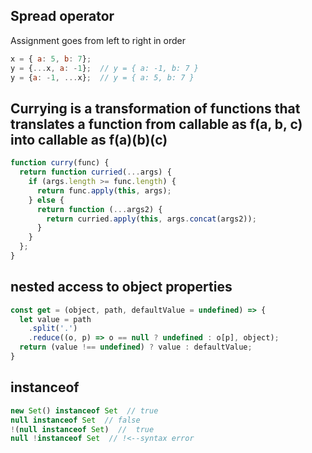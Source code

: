 
## Spread operator

Assignment goes from left to right in order

```javascript
x = { a: 5, b: 7};
y = {...x, a: -1};  // y = { a: -1, b: 7 }
y = {a: -1, ...x};  // y = { a: 5, b: 7 }
```

## Currying is a transformation of functions that translates a function from callable as f(a, b, c) into callable as f(a)(b)(c)

```javascript
function curry(func) {
  return function curried(...args) {
    if (args.length >= func.length) {
      return func.apply(this, args);
    } else {
      return function (...args2) {
        return curried.apply(this, args.concat(args2));
      }
    }
  };
}
```

## nested access to object properties
```javascript
const get = (object, path, defaultValue = undefined) => {
  let value = path
    .split('.')
    .reduce((o, p) => o == null ? undefined : o[p], object);
  return (value !== undefined) ? value : defaultValue;
}
```

## instanceof

```javascript
new Set() instanceof Set  // true
null instanceof Set  // false
!(null instanceof Set)  //  true
null !instanceof Set  // !<--syntax error
```
